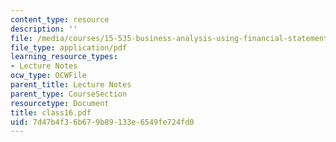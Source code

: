 ```yaml
---
content_type: resource
description: ''
file: /media/courses/15-535-business-analysis-using-financial-statements-spring-2003/7d47b4f36b679b89133e6549fe724fd0_class16.pdf
file_type: application/pdf
learning_resource_types:
- Lecture Notes
ocw_type: OCWFile
parent_title: Lecture Notes
parent_type: CourseSection
resourcetype: Document
title: class16.pdf
uid: 7d47b4f3-6b67-9b89-133e-6549fe724fd0
---
```

